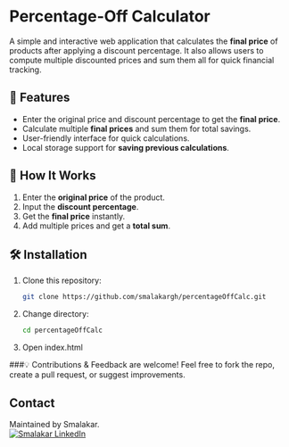# Percentage-Off Calculator

A simple and interactive web application that calculates the **final price** of products after applying a discount percentage. It also allows users to compute multiple discounted prices and sum them all for quick financial tracking.

## 🚀 Features

- Enter the original price and discount percentage to get the **final price**.
- Calculate multiple **final prices** and sum them for total savings.
- User-friendly interface for quick calculations.
- Local storage support for **saving previous calculations**.

## 📌 How It Works

1. Enter the **original price** of the product.
2. Input the **discount percentage**.
3. Get the **final price** instantly.
4. Add multiple prices and get a **total sum**.

## 🛠 Installation

1. Clone this repository:
   ```sh
   git clone https://github.com/smalakargh/percentageOffCalc.git
2. Change directory:
   ```sh
   cd percentageOffCalc
3. Open index.html

###💡 Contributions & Feedback are welcome! Feel free to fork the repo, create a pull request, or suggest improvements.

## Contact
Maintained by Smalakar.  
[![Smalakar LinkedIn](https://img.shields.io/badge/LinkedIn-0077B5)](https://www.linkedin.com/in/supriyomalakar/)
